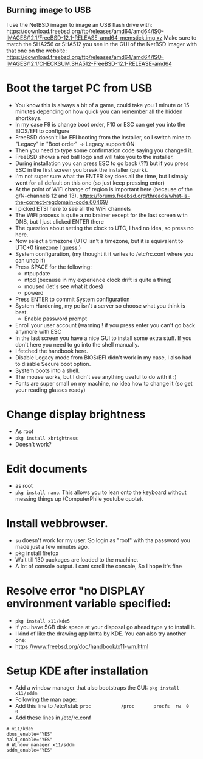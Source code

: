 ## Burning image to USB

I use the NetBSD imager to image an USB flash drive with:
https://download.freebsd.org/ftp/releases/amd64/amd64/ISO-IMAGES/12.1/FreeBSD-12.1-RELEASE-amd64-memstick.img.xz
Make sure to match the SHA256 or SHA512 you see in the GUI of the NetBSD imager with that one on the website:
https://download.freebsd.org/ftp/releases/amd64/amd64/ISO-IMAGES/12.1/CHECKSUM.SHA512-FreeBSD-12.1-RELEASE-amd64

# Boot the target PC from USB
- You know this is always a bit of a game, could take you 1 minute or 15 minutes depending on how quick you can remember all the hidden shortkeys.
- In my case F9 is change boot order, F10 or ESC can get you into the BIOS/EFI to configure
- FreeBSD doesn't like EFI booting from the installer, so I switch mine to "Legacy" in "Boot order" -> Legacy support ON
- Then you need to type some confirmation code saying you changed it.
- FreeBSD shows a red ball logo and will take you to the installer.
- During installation you can press ESC to go back (??) but if you press ESC in the first screen you break the installer (quirk).
- I'm not super sure what the ENTER key does all the time, but I simply went for all default on this one (so just keep pressing enter)
- At the point of WiFi change of region is important here (because of the g/N-channels 12 and 13). https://forums.freebsd.org/threads/what-is-the-correct-regdomain-code.60469/
- I picked ETSI here to see all the WiFi channels
- The WiFi process is quite a no brainer except for the last screen with DNS, but I just clicked ENTER there
- The question about setting the clock to UTC, I had no idea, so press no here.
- Now select a timezone (UTC isn't a timezone, but it is equivalent to UTC+0 timezone I guess.)
- System configuration, (my thought it it writes to /etc/rc.conf where you can undo it)
- Press SPACE for the following:
  - ntpupdate
  - ntpd (because in my experience clock drift is quite a thing)
  - moused (let's see what it does)
  - powerd
- Press ENTER to commit System configuration
- System Hardening, my pc isn't a server so choose what you think is best.
  - Enable password prompt
- Enroll your user account (warning ! if you press enter you can't go back anymore with ESC
- In the last screen you have a nice GUI to install some extra stuff. If you don't here you need to go into the shell manually.
- I fetched the handbook here. 
- Disable Legacy mode from BIOS/EFI didn't work in my case, I also had to disable Secure boot option.
- System boots into a shell.
- The mouse works, but I didn't see anything useful to do with it :)
- Fonts are super small on my machine, no idea how to change it (so get your reading glasses ready)

# Change display brightness
- As root
- ```pkg install xbrightness```
- Doesn't work?

# Edit documents
- as root
- ```pkg install nano```. This allows you to lean onto the keyboard without messing things up (ComputerPhile youtube quote).



# Install webbrowser.
- ```su``` doesn't work for my user. So login as "root" with tha password you made just a few minutes ago.
- pkg install firefox
- Wait till 130 packages are loaded to the machine.
- A lot of console output. I cant scroll the console, So I hope it's fine

# Resolve error "no DISPLAY environment variable specified: 
- ```pkg install x11/kde5```
- If you have 5GB disk space at your disposal go ahead type y to install it.
- I kind of like the drawing app kritta by KDE. You can also try another one:
- https://www.freebsd.org/doc/handbook/x11-wm.html

# Setup KDE after installation
- Add a window manager that also bootstraps the GUI: ```pkg install x11/sddm```
- Following the man page:
- Add this line to /etc/fstab ```proc           /proc       procfs  rw  0   0```
- Add these lines in /etc/rc.conf
```
# x11/kde5
dbus_enable="YES"
hald_enable="YES"
# Window manager x11/sddm
sddm_enable="YES"
```
